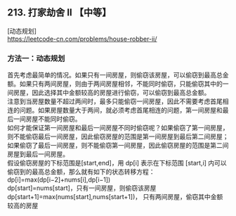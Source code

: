 ## 213. 打家劫舍 II 【中等】    
[动态规划]    
https://leetcode-cn.com/problems/house-robber-ii/      

### 方法一：动态规划
首先考虑最简单的情况。如果只有一间房屋，则偷窃该房屋，可以偷窃到最高总金额。如果只有两间房屋，则由于两间房屋相邻，不能同时偷窃，只能偷窃其中的一间房屋，因此选择其中金额较高的房屋进行偷窃，可以偷窃到最高总金额。     
注意到当房屋数量不超过两间时，最多只能偷窃一间房屋，因此不需要考虑首尾相连的问题。如果房屋数量大于两间，就必须考虑首尾相连的问题，第一间房屋和最后一间房屋不能同时偷窃。      
如何才能保证第一间房屋和最后一间房屋不同时偷窃呢？如果偷窃了第一间房屋，则不能偷窃最后一间房屋，因此偷窃房屋的范围是第一间房屋到最后第二间房屋；如果偷窃了最后一间房屋，则不能偷窃第一间房屋，因此偷窃房屋的范围是第二间房屋到最后一间房屋。      
假设偷窃房屋的下标范围是[start,end]，用 dp[i] 表示在下标范围 [start,i] 内可以偷窃到的最高总金额，那么就有如下的状态转移方程：     
dp[i]=max(dp[i−2]+nums[i],dp[i−1])      
dp[start]=nums[start]，只有一间房屋，则偷窃该房屋
dp[start+1]=max(nums[start],nums[start+1])， 只有两间房屋，偷窃其中金额较高的房屋








